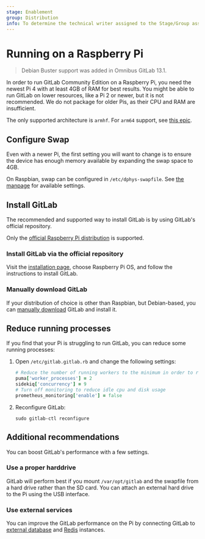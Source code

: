 ```yaml
---
stage: Enablement
group: Distribution
info: To determine the technical writer assigned to the Stage/Group associated with this page, see https://about.gitlab.com/handbook/engineering/ux/technical-writing/#designated-technical-writers
---
```


# Running on a Raspberry Pi

> Debian Buster support was added in Omnibus GitLab 13.1.

In order to run GitLab Community Edition on a Raspberry Pi, you need the newest
Pi 4 with at least 4GB of RAM for best results. You might be able to run GitLab
on lower resources, like a Pi 2 or newer, but it is not recommended. We do not
package for older Pis, as their CPU and RAM are insufficient.

The only supported architecture is `armhf`. For `arm64` support, see
[this epic](https://gitlab.com/groups/gitlab-org/-/epics/2370).

## Configure Swap

Even with a newer Pi, the first setting you will want to change is to ensure
the device has enough memory available by expanding the swap space to 4GB.

On Raspbian, swap can be configured in `/etc/dphys-swapfile`.
See [the manpage](http://manpages.ubuntu.com/manpages/bionic/man8/dphys-swapfile.8.html#config) for available settings.

## Install GitLab

The recommended and supported way to install GitLab is by using GitLab's
official repository.

Only the [official Raspberry Pi distribution](https://www.raspberrypi.org/downloads/) is
supported.

### Install GitLab via the official repository

Visit the [installation page](https://about.gitlab.com/install), choose
Raspberry Pi OS, and follow the instructions to install GitLab.

### Manually download GitLab

If your distribution of choice is other than Raspbian, but Debian-based, you
can [manually download](../manual_install.md)
GitLab and install it.

## Reduce running processes

If you find that your Pi is struggling to run GitLab, you can reduce
some running processes:

1. Open `/etc/gitlab.gitlab.rb` and change the following settings:

   ```ruby
   # Reduce the number of running workers to the minimum in order to reduce memory usage
   puma['worker_processes'] = 2
   sidekiq['concurrency'] = 9
   # Turn off monitoring to reduce idle cpu and disk usage
   prometheus_monitoring['enable'] = false
   ```

1. Reconfigure GitLab:

   ```shell
   sudo gitlab-ctl reconfigure
   ```

## Additional recommendations

You can boost GitLab's performance with a few settings.

### Use a proper harddrive

GitLab will perform best if you mount `/var/opt/gitlab` and the swapfile from a
hard drive rather than the SD card. You can attach an external hard drive to the
Pi using the USB interface.

### Use external services

You can improve the GitLab performance on the Pi by connecting GitLab to
[external database](database.md#using-a-non-packaged-postgresql-database-management-server)
and [Redis](redis.md#setting-up-a-redis-only-server) instances.
